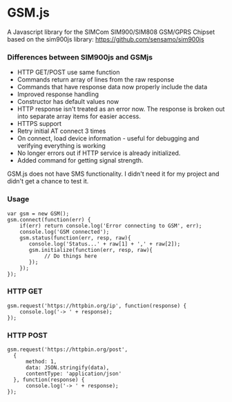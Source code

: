 # GSM.js
A Javascript library for the SIMCom SIM900/SIM808 GSM/GPRS Chipset based on the sim900js library: https://github.com/sensamo/sim900js

### Differences between SIM900js and GSMjs
* HTTP GET/POST use same function
* Commands return array of lines from the raw response
* Commands that have response data now properly include the data
* Improved response handling
* Constructor has default values now
* HTTP response isn't treated as an error now. The response is broken out into separate array items for easier access.
* HTTPS support
* Retry initial AT connect 3 times
* On connect, load device information - useful for debugging and verifying everything is working
* No longer errors out if HTTP service is already initialized.
* Added command for getting signal strength.

GSM.js does not have SMS functionality. I didn't need it for my project and didn't get a chance to test it.

### Usage
```
var gsm = new GSM();
gsm.connect(function(err) {
    if(err) return console.log('Error connecting to GSM', err);
    console.log('GSM connected');
    gsm.status(function(err, resp, raw){
       console.log('Status...' + raw[1] + ',' + raw[2]); 
       gsm.initialize(function(err, resp, raw){           
            // Do things here
       });
    });
});
```

### HTTP GET
```
gsm.request('https://httpbin.org/ip', function(response) {
    console.log('-> ' + response);
});
```

### HTTP POST
```
gsm.request('https://httpbin.org/post',
  {
      method: 1,
      data: JSON.stringify(data),
      contentType: 'application/json'
  }, function(response) {
      console.log('-> ' + response);
});
```
